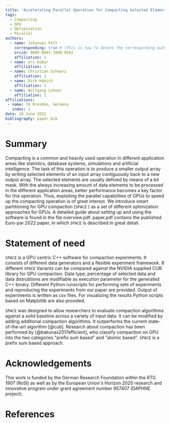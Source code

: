 ```yaml
---
title: 'Accelerating Parallel Operation for Compacting Selected Elements on GPUs'
tags:
  - Compacting
  - GPU
  - Optimization
  - Parallel
authors:
  - name: Johannes Fett
    corresponding: true # (This is how to denote the corresponding author)
    orcid: 0000-0001-7898-0502 
    affiliation: 1
  - name: Urs Kober 
    affiliation: 1
  - name: Christian Schwarz 
    affiliation: 1
  - name: Dirk Habich
    affiliation: 1
  - name: Wolfgang Lehner
    affiliation: 1
affiliations:
 - name: TU Dresden, Germany
   index: 1
date: 28 June 2022
bibliography: paper.bib
---
```


# Summary

Compacting is a common and heavily used operation in different application areas like statistics, database systems, simulations and
artificial intelligence. The task of this operation is to produce a smaller output array by writing selected elements of an input array contiguously
back to a new output array. The selected elements are usually defined by means of a bit mask. With the always increasing amount of data
elements to be processed in the different application areas, better performance becomes a key factor for this operation. Thus, exploiting the
parallel capabilities of GPUs to speed up the compacting operation is of great interest. We introduce smart partitioning for GPU compaction (`SPACE` ) as a set of different optimization approaches for GPUs. A detailed guide about setting up and using the software is found in the file overview.pdf. paper.pdf contains the published Euro-par 2022 paper, in which `SPACE`  is described in great detail.


# Statement of need

`SPACE` is a GPU centric C++ software for compaction experiments. It consists of different data generators and a flexible experiment framework.
8 different `SPACE` Variants can be compared against the NVIDIA supplied CUB library for GPU compaction. Data type, percentage of selected data and data distrubtions are modifiable as execution parameter for the generated C++ binary. Different Python runscripts for performing sets of experiments and reproducing the experiments from our paper are provided. Output of experiments is written as csv files. For visualizing the results Python scripts based on Matplotlib are also provided. 

`SPACE` was designed to allow researchers to evaluate compaction algorithms against a solid baseline across a variety of input data. It can be modified by adding additional compaction algorithms. It outperforms the current state-of-the-art algorithm [@cub]. Research about compaction has been performed by [@bakunas2017efficient], who classify compaction on GPU into the two categories "prefix sum based" and "atomic based". `SPACE` is a prefix sum based approach.


# Acknowledgements

This work is funded by the German Research Foundation within the RTG 1907 (RoSI) as well as by the European Union's Horizon 2020 research and innovative program under grant agreement number 957407 (DAPHNE project).


# References

